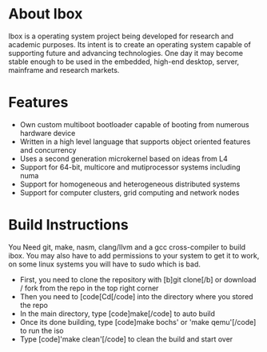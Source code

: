 # About Ibox 
Ibox is a operating system project being developed for research and academic purposes. Its intent is to create an operating system capable of supporting future and advancing technologies. One day it may become stable enough to be used in the embedded, high-end desktop, server, mainframe and research markets.

# Features
- Own custom multiboot bootloader capable of booting from numerous hardware device
- Written in a high level language that supports object oriented features and concurrency
- Uses a second generation microkernel based on ideas from L4
- Support for 64-bit, multicore and mutiprocessor systems including numa
- Support for homogeneous and heterogeneous distributed systems
- Support for computer clusters, grid computing and network nodes 

# Build Instructions
You Need git, make, nasm, clang/llvm and a gcc cross-compiler to build ibox. You may also have to add permissions to your system to get it to work, on some linux systems you will have to sudo which is bad. 

- First, you need to clone the repository with [b]git clone[/b] or download / fork from the repo in the top right corner
- Then you need to [code[Cd[/code] into the directory where you stored the repo
- In the main directory, type [code]make[/code] to auto build
- Once its done building, type [code]make bochs' or 'make qemu'[/code] to run the iso
- Type [code]'make clean'[/code] to clean the build and start over

